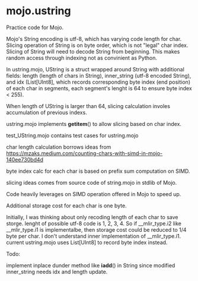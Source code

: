# mojo.ustring

Practice code for Mojo.

Mojo's String encoding is utf-8, which has varying code length for char. Slicing operation of String is on byte order, which is not "legal" char index.
Slicing of String will need to decode String from beginning. This makes random access through indexing not as convinient as Python.

In ustring.mojo, UString is a struct wrapped around String with additional fields: length (length of chars in String), inner_string (utf-8 encoded String), and idx (List[UInt8], which records corresponding byte index (end position) of each char in segments, each segment's lenght is 64 to ensure byte index < 255).

When length of UString is larger than 64, slicing calculation involes accumulation of previous indexs.

ustring.mojo implements __getitem__() to allow slicing based on char index.

test_UString.mojo contains test cases for ustring.mojo

char length calculation borrows ideas from https://mzaks.medium.com/counting-chars-with-simd-in-mojo-140ee730bd4d

byte index calc for each char is based on prefix sum computation on SIMD. 

slicing ideas comes from source code of string.mojo in stdlib of Mojo.

Code heavily leverages on SIMD operation offered in Mojo to speed up. 

Additional storage cost for each char is one byte. 

Initially, I was thinking about only recoding length of each char to save storge. lenght of possible utf-8 code is 1, 2, 3, 4. So if __mlir_type.i2 like __mlir_type.i1 is implementalbe, then storage cost could be reduced to 1/4 byte per char. I don't understand inner implementation of __mlir_type.i1. current ustring.mojo uses List[UInt8] to record byte index instead. 

Todo:

implement inplace dunder method like __iadd__() in String since modified inner_string needs idx and length update.
